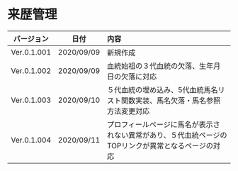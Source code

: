# 来歴管理
| バージョン | 日付 | 内容 |
| :---: | :---: | :--- |
| Ver.0.1.001 | 2020/09/09 | 新規作成 |
| Ver.0.1.002 | 2020/09/09 | 血統始祖の３代血統の欠落、生年月日の欠落に対応 |
| Ver.0.1.003 | 2020/09/10 | ５代血統の埋め込み、5代血統馬名リスト関数実装、馬名欠落・馬名参照方法変更対応 |
| Ver.0.1.004 | 2020/09/11 | プロフィールページに馬名が表示されない異常があり、５代血統ページのTOPリンクが異常となるページの対応 |
